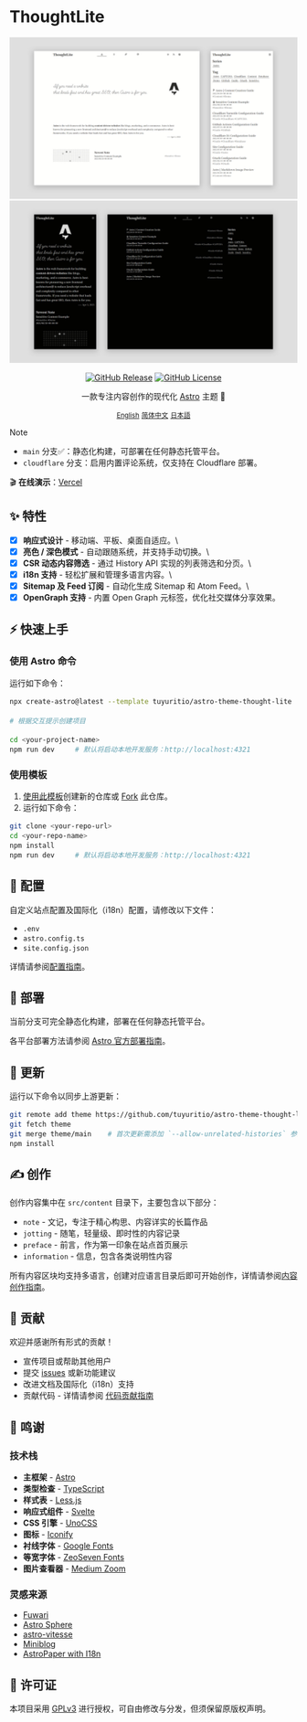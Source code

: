 # ThoughtLite

<div align="center">
    <p>
        <img alt="ThoughtLite Light Mode Preview" src=".github/assets/preview-light.webp">
        <img alt="ThoughtLite Dark Mode Preview" src=".github/assets/preview-dark.webp">
    </p>
    <p>
        <a href="https://github.com/tuyuritio/astro-theme-thought-lite/releases/latest"><img alt="GitHub Release" src="https://img.shields.io/github/v/release/tuyuritio/astro-theme-thought-lite"></a>
        <a href="https://raw.githubusercontent.com/tuyuritio/astro-theme-thought-lite/refs/heads/main/LICENSE"><img alt="GitHub License" src="https://img.shields.io/github/license/tuyuritio/astro-theme-thought-lite"></a>
    </p>
    <p>一款专注内容创作的现代化 <a href="https://astro.build/">Astro</a> 主题 🌟</p>
    <p>
        <small><a href="README.md">English</a></small>
        <small><ins>简体中文</ins></small>
        <small><a href="README.ja.md">日本語</a></small>
    </p>
</div>

> [!NOTE]
> - `main` 分支✅：静态化构建，可部署在任何静态托管平台。
> - `cloudflare` 分支：启用内置评论系统，仅支持在 Cloudflare 部署。

🎬 **在线演示**：[Vercel](https://thought-lite.vercel.app/zh-cn/)

## ✨ 特性

- [x] **响应式设计** - 移动端、平板、桌面自适应。\
- [x] **亮色 / 深色模式** - 自动跟随系统，并支持手动切换。\
- [x] **CSR 动态内容筛选** - 通过 History API 实现的列表筛选和分页。\
- [x] **i18n 支持** - 轻松扩展和管理多语言内容。\
- [x] **Sitemap 及 Feed 订阅** - 自动化生成 Sitemap 和 Atom Feed。\
- [x] **OpenGraph 支持** - 内置 Open Graph 元标签，优化社交媒体分享效果。

## ⚡️ 快速上手

### 使用 Astro 命令

运行如下命令：

```sh
npx create-astro@latest --template tuyuritio/astro-theme-thought-lite

# 根据交互提示创建项目

cd <your-project-name>
npm run dev     # 默认将启动本地开发服务：http://localhost:4321
```

### 使用模板

1. [使用此模板](https://github.com/new?template_name=astro-theme-thought-lite&template_owner=tuyuritio)创建新的仓库或 [Fork](https://github.com/tuyuritio/astro-theme-thought-lite/fork) 此仓库。
2. 运行如下命令：

```sh
git clone <your-repo-url>
cd <your-repo-name>
npm install
npm run dev     # 默认将启动本地开发服务：http://localhost:4321
```

## 🔧 配置

自定义站点配置及国际化（i18n）配置，请修改以下文件：

- `.env`
- `astro.config.ts`
- `site.config.json`

详情请参阅[配置指南](src/content/note/zh-cn/configuration.md)。

## 🚀 部署

当前分支可完全静态化构建，部署在任何静态托管平台。

各平台部署方法请参阅 [Astro 官方部署指南](https://docs.astro.build/zh-cn/guides/deploy/)。

## 🔄 更新

运行以下命令以同步上游更新：

```sh
git remote add theme https://github.com/tuyuritio/astro-theme-thought-lite.git
git fetch theme
git merge theme/main    # 首次更新需添加 `--allow-unrelated-histories` 参数
npm install
```

## ✍️ 创作

创作内容集中在 `src/content` 目录下，主要包含以下部分：

- `note` - 文记，专注于精心构思、内容详实的长篇作品
- `jotting` - 随笔，轻量级、即时性的内容记录
- `preface` - 前言，作为第一印象在站点首页展示
- `information` - 信息，包含各类说明性内容

所有内容区块均支持多语言，创建对应语言目录后即可开始创作，详情请参阅[内容创作指南](src/content/note/zh-cn/content.md)。

## 🤝 贡献

欢迎并感谢所有形式的贡献！

- 宣传项目或帮助其他用户
- 提交 [issues](https://github.com/tuyuritio/astro-theme-thought-lite/issues) 或新功能建议
- 改进文档及国际化（i18n）支持
- 贡献代码 - 详情请参阅 [代码贡献指南](CONTRIBUTING.md)

## 🙏 鸣谢

### 技术栈

- **主框架** - [Astro](https://astro.build/)
- **类型检查** - [TypeScript](https://www.typescriptlang.org/)
- **样式表** - [Less.js](https://lesscss.org/)
- **响应式组件** - [Svelte](https://svelte.dev/)
- **CSS 引擎** - [UnoCSS](https://unocss.dev/)
- **图标** - [Iconify](https://iconify.design/)
- **衬线字体** - [Google Fonts](https://fonts.google.com/)
- **等宽字体** - [ZeoSeven Fonts](https://fonts.zeoseven.com/)
- **图片查看器** - [Medium Zoom](https://github.com/francoischalifour/medium-zoom)

### 灵感来源

- [Fuwari](https://github.com/saicaca/fuwari)
- [Astro Sphere](https://github.com/markhorn-dev/astro-sphere)
- [astro-vitesse](https://github.com/adrian-ub/astro-vitesse)
- [Miniblog](https://github.com/nicholasdly/miniblog)
- [AstroPaper with I18n](https://github.com/yousef8/astro-paper-i18n)

## 📜 许可证

本项目采用 [GPLv3](LICENSE) 进行授权，可自由修改与分发，但须保留原版权声明。
